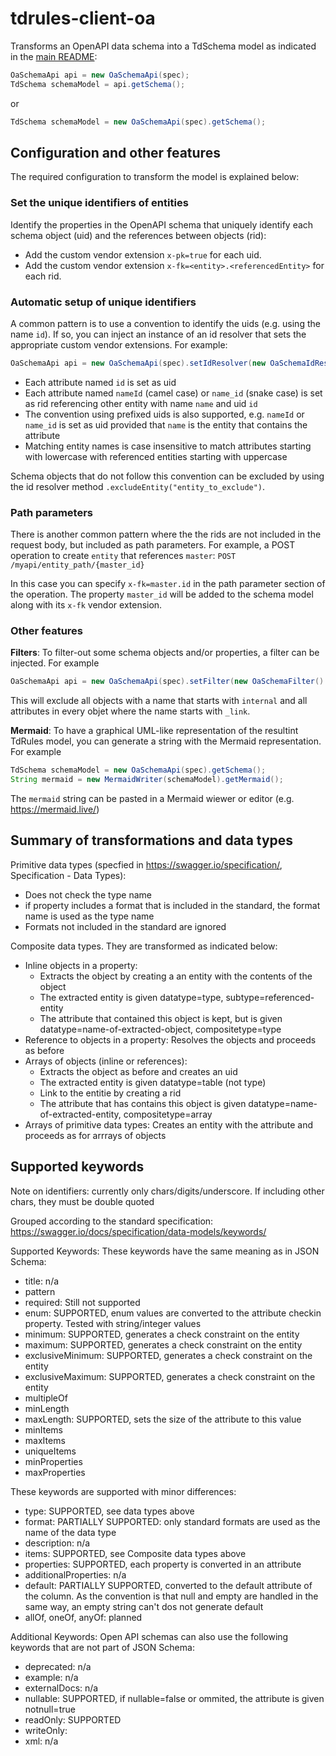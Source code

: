# tdrules-client-oa

Transforms an OpenAPI data schema into a TdSchema model as indicated in the [main README](../README.md):

```Java
OaSchemaApi api = new OaSchemaApi(spec);
TdSchema schemaModel = api.getSchema();
```

or
```Java
TdSchema schemaModel = new OaSchemaApi(spec).getSchema();
```

## Configuration and other features

The required configuration to transform the model is explained below:

### Set the unique identifiers of entities

Identify the properties in the OpenAPI schema that uniquely identify each schema object (uid) and the references between objects (rid):
- Add the custom vendor extension `x-pk=true` for each uid.
- Add the custom vendor extension `x-fk=<entity>.<referencedEntity>` for each rid.

### Automatic setup of unique identifiers

A common pattern is to use a convention to identify the uids (e.g. using the name `id`). If so, you can inject an instance of an id resolver
that sets the appropriate custom vendor extensions. For example:

```Java
OaSchemaApi api = new OaSchemaApi(spec).setIdResolver(new OaSchemaIdResolver().setIdName("id"));
```

- Each attribute named `id` is set as uid
- Each attribute named `nameId` (camel case) or `name_id` (snake case) is set as rid referencing other entity with name `name` and uid `id`
- The convention using prefixed uids is also supported, e.g. `nameId` or `name_id` is set as uid provided that `name` is the entity that contains the attribute
- Matching entity names is case insensitive to match attributes starting with lowercase with referenced entities starting with uppercase

Schema objects that do not follow this convention can be excluded by using the id resolver method `.excludeEntity("entity_to_exclude")`.

### Path parameters

There is another common pattern where the the rids are not included in the request body, but included as path parameters. 
For example, a POST operation to create `entity` that references `master`: `POST /myapi/entity_path/{master_id}`

In this case you can specify `x-fk=master.id` in the path parameter section of the operation.
The property `master_id` will be added to the schema model along with its `x-fk` vendor extension.

### Other features

**Filters**: To filter-out some schema objects and/or properties, a filter can be injected. For example

```Java
OaSchemaApi api = new OaSchemaApi(spec).setFilter(new OaSchemaFilter().add("internal*", "*").add("*", "_link*"));
```

This will exclude all objects with a name that starts with `internal` and all attributes in every objet where the name starts with `_link`.

**Mermaid**: To have a graphical UML-like representation of the resultint TdRules model, you can generate a string with the Mermaid representation. For example
```Java
TdSchema schemaModel = new OaSchemaApi(spec).getSchema();
String mermaid = new MermaidWriter(schemaModel).getMermaid();
```

The `mermaid` string can be pasted in a Mermaid wiewer or editor (e.g. https://mermaid.live/)

## Summary of transformations and data types

Primitive data types (specfied in https://swagger.io/specification/, Specification - Data Types):

- Does not check the type name
- if property includes a format that is included in the standard, the format name is used as the type name
- Formats not included in the standard are ignored

Composite data types. They are transformed as indicated below:

- Inline objects in a property:
  - Extracts the object by creating a an entity with the contents of the object
  - The extracted entity is given datatype=type, subtype=referenced-entity
  - The attribute that contained this object is kept, but is given datatype=name-of-extracted-object, compositetype=type
- Reference to objects in a property: Resolves the objects and proceeds as before
- Arrays of objects (inline or references): 
  - Extracts the object as before and creates an uid
  - The extracted entity is given datatype=table (not type)
  - Link to the entitie by creating a rid
  - The attribute that has contains this object is given datatype=name-of-extracted-entity, compositetype=array
- Arrays of primitive data types: Creates an entity with the attribute and proceeds as for arrrays of objects
  
## Supported keywords

Note on identifiers: currently only chars/digits/underscore. If including other chars, they must be double quoted

Grouped according to the standard specification:
https://swagger.io/docs/specification/data-models/keywords/

Supported Keywords: These keywords have the same meaning as in JSON Schema:

- title: n/a
- pattern
- required: Still not supported
- enum: SUPPORTED, enum values are converted to the attribute checkin property. Tested with string/integer values
- minimum: SUPPORTED, generates a check constraint on the entity
- maximum: SUPPORTED, generates a check constraint on the entity
- exclusiveMinimum: SUPPORTED, generates a check constraint on the entity
- exclusiveMaximum: SUPPORTED, generates a check constraint on the entity
- multipleOf
- minLength
- maxLength: SUPPORTED, sets the size of the attribute to this value
- minItems
- maxItems
- uniqueItems
- minProperties
- maxProperties

These keywords are supported with minor differences:

- type: SUPPORTED, see data types above
- format: PARTIALLY SUPPORTED: only standard formats are used as the name of the data type
- description: n/a
- items: SUPPORTED, see Composite data types above
- properties: SUPPORTED, each property is converted in an attribute
- additionalProperties: n/a
- default: PARTIALLY SUPPORTED, converted to the default attribute of the column.
  As the convention is that null and empty are handled in the same way, an empty string can't dos not generate default
- allOf, oneOf, anyOf: planned

Additional Keywords: Open API schemas can also use the following keywords that are not part of JSON Schema:

- deprecated: n/a
- example: n/a
- externalDocs: n/a
- nullable: SUPPORTED, if nullable=false or ommited, the attribute is given notnull=true
- readOnly: SUPPORTED
- writeOnly:
- xml: n/a
